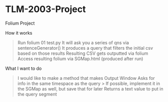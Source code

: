 # TLM-2003-Project
Folium Project

How it works
  > Run folium 01 test.py
  > It will ask you a series of qns via sentenceGenerator()
  > It produces a query that filters the initial csv based on those results
  > Resulting CSV gets outputted via folium
  > Access resulting folium via SGMap.html (produced after run)
  
What I want to do
  > I would like to make a method that makes Output Window
  > Asks for info in the same timespace as the query
    > If possible, implement it in the SGMap as well, but save that for later
  > Returns a text value to put in the query segment
